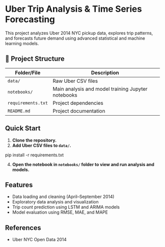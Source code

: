 # Uber Trip Analysis & Time Series Forecasting

This project analyzes Uber 2014 NYC pickup data, explores trip patterns, and forecasts future demand using advanced statistical and machine learning models.

## 📁 Project Structure

| Folder/File         | Description                                         |
|---------------------|-----------------------------------------------------|
| `data/`             | Raw Uber CSV files                                  |
| `notebooks/`        | Main analysis and model training Jupyter notebooks  |
| `requirements.txt`  | Project dependencies                                |
| `README.md`         | Project documentation                               |


## Quick Start

1. **Clone the repository.**
2. **Add Uber CSV files to `data/`.**

pip install -r requirements.txt


4. **Open the notebook in `notebooks/` folder to view and run analysis and models.**

## Features

- Data loading and cleaning (April–September 2014)
- Exploratory data analysis and visualization
- Trip count prediction using LSTM and ARIMA models
- Model evaluation using RMSE, MAE, and MAPE

## References

- Uber NYC Open Data 2014



